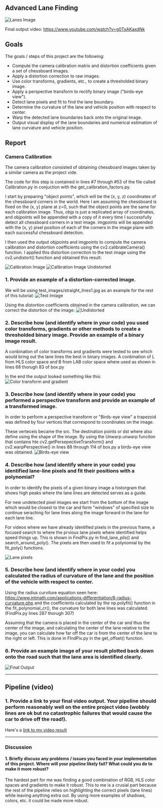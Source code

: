 ## Advanced Lane Finding
![Lanes Image](./output_images/straight_lines1_final_edit.jpg)

Final output video: https://www.youtube.com/watch?v=g0TxAKaxdNk

Goals
---
The goals / steps of this project are the following:

* Compute the camera calibration matrix and distortion coefficients given a set of chessboard images.
* Apply a distortion correction to raw images.
* Use color transforms, gradients, etc., to create a thresholded binary image.
* Apply a perspective transform to rectify binary image ("birds-eye view").
* Detect lane pixels and fit to find the lane boundary.
* Determine the curvature of the lane and vehicle position with respect to center.
* Warp the detected lane boundaries back onto the original image.
* Output visual display of the lane boundaries and numerical estimation of lane curvature and vehicle position.

Report
---
### Camera Calibration

The camera calibration consisted of obtaining chessboard images taken by a similar camera as the project vide. 

The code for this step is contained in lines #7 through #53 of the file called Calibration.py in conjuction with the get_calibration_factors.py.

I start by preparing "object points", which will be the (x, y, z) coordinates of the chessboard corners in the world. Here I am assuming the chessboard is fixed on the (x, y) plane at z=0, such that the object points are the same for each calibration image. Thus, objp is just a replicated array of coordinates, and objpoints will be appended with a copy of it every time I successfully detect all chessboard corners in a test image. imgpoints will be appended with the (x, y) pixel position of each of the corners in the image plane with each successful chessboard detection.

I then used the output objpoints and imgpoints to compute the camera calibration and distortion coefficients using the cv2.calibrateCamera() function. I applied this distortion correction to the test image using the cv2.undistort() function and obtained this result:

![Calibration Image](./camera_cal/calibration1.jpg)
![Calibration Image Undistorted](./output_images/calibration1_undistorted_edit.jpg)

### 1. Provide an example of a distortion-corrected image.

We will be using test_images/straight_lines1.jpg as an example for the rest of this tutorial:
![Test Imiage](./test_images/straight_lines1.jpg)


Using the distortion coefficients obtained in the camera calibration, we can correct the distortion of the image:
![Undistorted](./output_images/straight_lines1_undist_edit.jpg)

### 2. Describe how (and identify where in your code) you used color transforms, gradients or other methods to create a thresholded binary image. Provide an example of a binary image result.

A conbination of color transforms and gradients were tested to see which would bring out the lane lines the best in binary images. A conbination of L from HLS color space and B from LAB color space where used as shown in lines 68 thorugh 83 of box.py

In the end the output looked something like this:
![Color transform and gradient](./output_images/straight_lines1_color_transform_and_gradients_edit.jpg)

### 3. Describe how (and identify where in your code) you performed a perspective transform and provide an example of a transformed image.

In order to perform a perspective transform or "Birds-eye view" a trapezoid was defined by four vertices that correspond to coordinates on the image.

These verteceis became the src. The destination points or dst where also define using the shape of the image. By using the Unwarp.unwarp funciton that contains hte cv2.getPersepectiveTransform() and cv2.warpPerspective() in lines 88 through 114 of box.py a birds-eye view was obtained.
![Birds-eye view](./output_images/striaght_lines_bird_eye_view_edit.jpg)


### 4. Describe how (and identify where in your code) you identified lane-line pixels and fit their positions with a polynomial?

In order to identify the pixels of a given binary image a historgram that shows high peaks where the lane lines are detected serves as a guide. 

For new undetected pixel images we start from the bottom of the image which would be closest to the car and form "windows" of specified size to continue seraching for lane lines along the image forward in the lane for each lane line.

For videos where we have already identified pixels in the previous frame, a focused search to where the prvious lane pixels where identified helps speed things up. This is shown in FindPix.py in find_lane_pils() and search_around_poly(). The pixels are then used to fit a polynomial by the fit_poly() functions.

![Lane pixels](./output_images/straight_lines1_lane_boxes_edit.jpg)

### 5. Describe how (and identify where in your code) you calculated the radius of curvature of the lane and the position of the vehicle with respect to center.

Using the radius curviture equation seen here: https://www.intmath.com/applications-differentiation/8-radius-curvature.php
and the coefficients calculated by the np.polyfit() function in the fit_polynomial_cr(), the curvature for both lane lines was calculated. (FindPix.py lines 287 thorugh 307)


Assuming that the camera is placed in the center of the car and thus the center of the image, and calculating the center of the lane relative to the image, you can calculate how far off the car is from the center of the lane to the right or left. This is done in FIndPix.py in the get_offset() function.

### 6. Provide an example image of your result plotted back down onto the road such that the lane area is identified clearly.

![Final Output](./output_images/straight_lines1_final_edit.jpg)


---

## Pipeline (video)
### 1.  Provide a link to your final video output. Your pipeline should perform reasonably well on the entire project video (wobbly lines are ok but no catastrophic failures that would cause the car to drive off the road!).


Here's a [link to my video result](./output_images/project_video_output.mp4)

---

### Discussion

#### 1. Briefly discuss any problems / issues you faced in your implementation of this project.  Where will your pipeline likely fail?  What could you do to make it more robust?

The hardest part for me was finding a good combination of RGB, HLS color spaces and gradients to make it robust. This to me is a crusial part because the rest of the pipeline relies on highlighting the correct pixels (lane lines) while leaving anything extra out. By using more examples of shadows, colors, etc. it could be made more robust.

